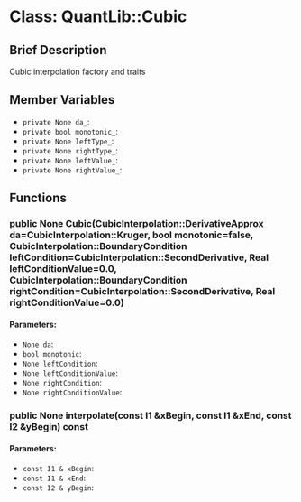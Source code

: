 # Class: QuantLib::Cubic

## Brief Description
Cubic interpolation factory and traits 

## Member Variables
- `private None da_`: 
- `private bool monotonic_`: 
- `private None leftType_`: 
- `private None rightType_`: 
- `private None leftValue_`: 
- `private None rightValue_`: 

## Functions
### public None Cubic(CubicInterpolation::DerivativeApprox da=CubicInterpolation::Kruger, bool monotonic=false, CubicInterpolation::BoundaryCondition leftCondition=CubicInterpolation::SecondDerivative, Real leftConditionValue=0.0, CubicInterpolation::BoundaryCondition rightCondition=CubicInterpolation::SecondDerivative, Real rightConditionValue=0.0)

#### Parameters:
- `None da`: 
- `bool monotonic`: 
- `None leftCondition`: 
- `None leftConditionValue`: 
- `None rightCondition`: 
- `None rightConditionValue`: 

### public None interpolate(const I1 &xBegin, const I1 &xEnd, const I2 &yBegin) const

#### Parameters:
- `const I1 & xBegin`: 
- `const I1 & xEnd`: 
- `const I2 & yBegin`: 

